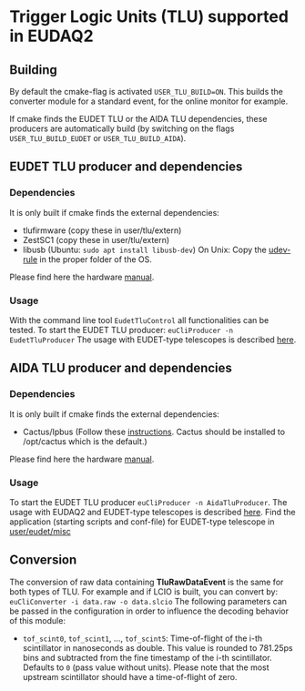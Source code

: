 # Trigger Logic Units (TLU) supported in EUDAQ2

## Building

By default the cmake-flag is activated ```USER_TLU_BUILD=ON```.
This builds the converter module for a standard event, for the online monitor for example.

If cmake finds the EUDET TLU or the AIDA TLU dependencies, these producers are automatically build (by switching on the flags ```USER_TLU_BUILD_EUDET``` or ```USER_TLU_BUILD_AIDA```).

## EUDET TLU producer and dependencies

### Dependencies

It is only built if cmake finds the external dependencies:
- tlufirmware (copy these in user/tlu/extern)
- ZestSC1 (copy these in user/tlu/extern)
- libusb (Ubuntu: ```sudo apt install libusb-dev```)
On Unix: Copy the [udev-rule](misc/eudet_tlu/54-tlu.rules) in the proper folder of the OS.

Please find here the hardware [manual](https://telescopes.desy.de/File:EUDET-MEMO-2009-04.pdf).

### Usage

With the command line tool ```EudetTluControl``` all functionalities can be tested.
To start the EUDET TLU producer: ```euCliProducer -n EudetTluProducer```
The usage with EUDET-type telescopes is described [here](https://telescopes.desy.de/User_manual#3._Starting_EUDAQ_NI_and_TLU_producer).

## AIDA TLU producer and dependencies

### Dependencies

It is only built if cmake finds the external dependencies:
- Cactus/Ipbus (Follow these [instructions](https://ipbus.web.cern.ch/ipbus/doc/user/html/software/install/compile.html#instructions). Cactus should be installed to /opt/cactus which is the default.)

Please find here the hardware [manual](https://www.ohwr.org/project/fmc-mtlu/blob/master/Documentation/Main_TLU.pdf).

### Usage

To start the EUDET TLU producer ```euCliProducer -n AidaTluProducer```.
The usage with EUDAQ2 and EUDET-type telescopes is described [here](https://telescopes.desy.de/User_manual#Running_with_EUDAQ_2). Find the application (starting scripts and conf-file) for EUDET-type telescope in [user/eudet/misc](../../user/eudet/misc)

## Conversion

The conversion of raw data containing **TluRawDataEvent** is the same for both types of TLU. For example and if LCIO is built, you can convert by: ```euCliConverter -i data.raw -o data.slcio```
The following parameters can be passed in the configuration in order to influence the decoding behavior of this module:

* `tof_scint0`, `tof_scint1`, ..., `tof_scint5`: Time-of-flight of the i-th scintillator in nanoseconds as double. This value is rounded to 781.25ps bins and subtracted from the fine timestamp of the i-th scintillator. Defaults to `0` (pass value without units). Please note that the most upstream scintillator should have a time-of-flight of zero.
